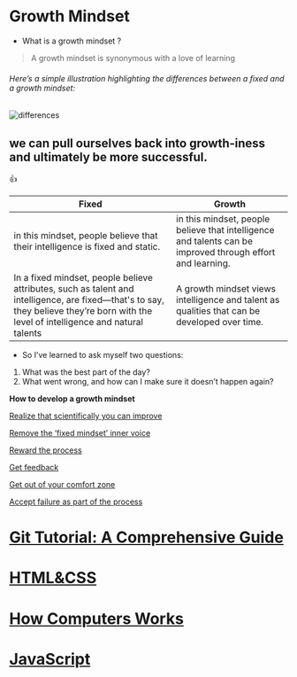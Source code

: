 # Growth Mindset	
* What is a growth mindset  ? 
> A growth mindset is synonymous with a love of learning
###### Here’s a simple illustration highlighting the differences between a fixed and a growth mindset:
![differences](https://i1.wp.com/www.brainpickings.org/wp-content/uploads/2012/04/taschen_informationgraphics10.jpg?w=680&ssl=1)

## we can pull ourselves back into growth-iness and ultimately be more successful.

:+1:

Fixed | Growth
------------ | -------------
in this mindset, people believe that their intelligence is fixed and static.  | in this mindset, people believe that intelligence and talents can be improved through effort and learning. 
In a fixed mindset, people believe attributes, such as talent and intelligence, are fixed—that's to say, they believe they’re born with the level of intelligence and natural talents | A growth mindset views intelligence and talent as qualities that can be developed over time.

   - So I’ve learned to ask myself two questions:

1. What was the best part of the day?
2. What went wrong, and how can I make sure it doesn’t happen again?


**How to develop a growth mindset**

[Realize that scientifically you can improve](Read01.md) 

[Remove the ‘fixed mindset’ inner voice](Read02.md) 

[Reward the process](Read03.md) 

[Get feedback](Read04.md) 

[Get out of your comfort zone](Read05.md) 

[Accept failure as part of the process](Read06.md) 



# [Git Tutorial: A Comprehensive Guide](read.md)

# [HTML&CSS](readhtmlcss.md)

# [How Computers Works](HCW.md)

# [JavaScript](js.md)

